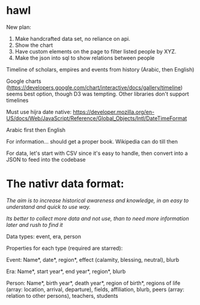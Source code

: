 # hawl

New plan:
1. Make handcrafted data set, no reliance on api. 
2. Show the chart
3. Have custom elements on the page to filter listed people by XYZ.
4. Make the json into sql to show relations between people

Timeline of scholars, empires and events from history (Arabic, then English)

Google charts (https://developers.google.com/chart/interactive/docs/gallery/timeline) seems best option, though D3 was tempting. Other libraries don't support timelines

Must use hijra date native: https://developer.mozilla.org/en-US/docs/Web/JavaScript/Reference/Global_Objects/Intl/DateTimeFormat

Arabic first then English

For information… should get a proper book. Wikipedia can do till then

For data, let's start with CSV since it's easy to handle, then convert into a JSON to feed into the codebase



# The nativr data format:
*The aim is to increase historical awareness and knowledge, in an easy to understand and quick to use way.*

*Its better to collect more data and not use, than to need more information later and rush to find it*

Data types: event, era, person

Properties for each type (required are starred):

Event: Name*, date*, region*, effect (calamity, blessing, neutral), blurb

Era: Name*, start year*, end year*, region*, blurb

Person: Name*, birth year*, death year*, region of birth*, regions of life (array: location, arrival, departure), fields, affiliation, blurb, peers (array: relation to other persons), teachers, students 
